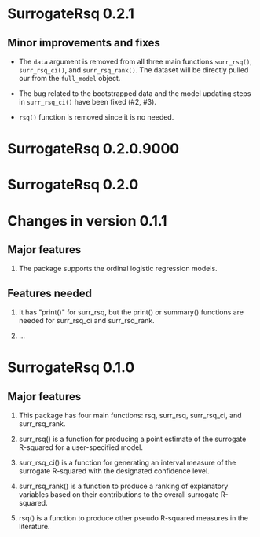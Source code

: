 # SurrogateRsq 0.2.1

## Minor improvements and fixes 

* The `data` argument is removed from all three main functions `surr_rsq()`, `surr_rsq_ci()`, and `surr_rsq_rank()`. The dataset will be directly pulled our from the `full_model` object. 

* The bug related to the bootstrapped data and the model updating steps in `surr_rsq_ci()` have been fixed (#2, #3). 

* `rsq()` function is removed since it is no needed. 

# SurrogateRsq 0.2.0.9000

# SurrogateRsq 0.2.0

# Changes in version 0.1.1

## Major features

1. The package supports the ordinal logistic regression models.

## Features needed

1. It has "print()" for surr_rsq, but the print() or summary() functions are needed for surr_rsq_ci and surr_rsq_rank.

2. ...

# SurrogateRsq 0.1.0

## Major features

1. This package has four main functions: rsq, surr_rsq, surr_rsq_ci, and surr_rsq_rank.

2. surr_rsq() is a function for producing a point estimate of the surrogate R-squared for a user-specified model.

2. surr_rsq_ci() is a function for generating an interval measure of the surrogate R-squared with the designated confidence level.

2. surr_rsq_rank() is a function to produce a ranking of explanatory variables based on
their contributions to the overall surrogate R-squared.

2. rsq() is a function to produce other pseudo R-squared measures in the literature.


